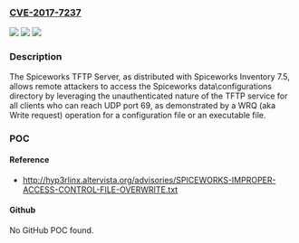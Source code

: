 ### [CVE-2017-7237](https://cve.mitre.org/cgi-bin/cvename.cgi?name=CVE-2017-7237)
![](https://img.shields.io/static/v1?label=Product&message=n%2Fa&color=blue)
![](https://img.shields.io/static/v1?label=Version&message=n%2Fa&color=blue)
![](https://img.shields.io/static/v1?label=Vulnerability&message=n%2Fa&color=brighgreen)

### Description

The Spiceworks TFTP Server, as distributed with Spiceworks Inventory 7.5, allows remote attackers to access the Spiceworks data\configurations directory by leveraging the unauthenticated nature of the TFTP service for all clients who can reach UDP port 69, as demonstrated by a WRQ (aka Write request) operation for a configuration file or an executable file.

### POC

#### Reference
- http://hyp3rlinx.altervista.org/advisories/SPICEWORKS-IMPROPER-ACCESS-CONTROL-FILE-OVERWRITE.txt

#### Github
No GitHub POC found.

